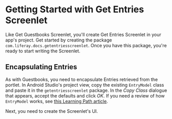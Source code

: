 # Getting Started with Get Entries Screenlet [](id=getting-started-with-get-entries-screenlet)

Like Get Guestbooks Screenlet, you'll create Get Entries Screenlet in your app's 
project. Get started by creating the package 
`com.liferay.docs.getentriesscreenlet`. Once you have this package, 
you're ready to start writing the Screenlet.

## Encapsulating Entries [](id=encapsulating-entries)

As with Guestbooks, you need to encapsulate Entries retrieved from the portlet. 
In Android Studio's project view, copy the existing `EntryModel` class and paste 
it in the `getentriesscreenlet` package. In the *Copy Class* dialogue that 
appears, accept the defaults and click *OK*. If you need a review of how 
`EntryModel` works, see 
[this Learning Path article](http://www.liferay.com/).

Next, you need to create the Screenlet's UI.
